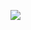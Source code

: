 ![](https://www.nta.go.jp/tmp/2a3b9280-70a4-4429-b452-fc4d203b9e56/images/86e8b2358eb943c5841055112cb94e9df543897f448f9da3d0e5249b6f72211c.jpg)